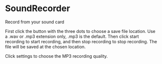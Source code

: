 # SoundRecorder
Record from your sound card

First click the button with the three dots to choose a save file location. Use a .wav or .mp3 extension only, .mp3 is the default.
Then click start recording to start recording, and then stop recording to stop recording.
The file will be saved at the chosen location.

Click settings to choose the MP3 recording quality.
